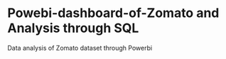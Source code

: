# Powebi-dashboard-of-Zomato and Analysis through SQL
Data analysis of Zomato dataset through Powerbi
